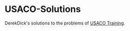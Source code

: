 # USACO-Solutions
DerekDick's solutions to the problems of [USACO Training](http://train.usaco.org/).
